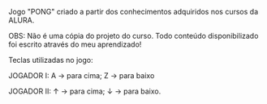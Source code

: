 Jogo "PONG" criado a partir dos conhecimentos adquiridos nos cursos da ALURA.

OBS: Não é uma cópia do projeto do curso. Todo conteúdo disponibilizado foi escrito através do meu aprendizado!

Teclas utilizadas no jogo:

JOGADOR I: 
	A -> para cima;
	Z -> para baixo

JOGADOR II:
	↑ -> para cima;
	↓ -> para baixo.